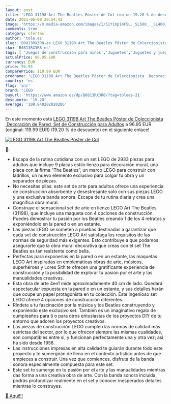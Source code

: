 ```yaml
---
layout: post
title: 'LEGO 31198 Art The Beatles Póster de Col con un 19.20 % de descuento'
date: 2021-06-08 20:54:41
image: 'https://m.media-amazon.com/images/I/51YiXpi4F5L._SL500_._SL400_.jpg'
comments: true
category: ofertas
author: 'tole.es'
slug: 'B0813RX3R8-es LEGO 31198 Art The Beatles Póster de Coleccionista...'
sku: 'B0813RX3R8-es'
tags: [ 'Juegos de construcción para niños','Juguetes','Juguetes y juegos','lego', ]
actualPrice: 96.95 EUR
currency: EUR
price: 96.95
comparePrice: 119.99 EUR
prodname: 'LEGO 31198 Art The Beatles Póster de Coleccionista  Decoración de Pared  Set de Construcción para Adultos'
country: 'es'
flag: '🇪🇸'
brand: 'LEGO'
buyurl: 'https://www.amazon.es/dp/B0813RX3R8/?tag=tolees-21'
descuento: '19.20'
average: '108.840202020206'
---
```


En este momento está [LEGO 31198 Art The Beatles Póster de Coleccionista  Decoración de Pared  Set de Construcción para Adultos](https://www.amazon.es/dp/B0813RX3R8/?tag=tolees-21) a 96.95 EUR (original: 119.99 EUR) (19.20 %  de descuento) en el siguiente enlace!

[![LEGO 31198 Art The Beatles Póster de Col](https://m.media-amazon.com/images/I/51YiXpi4F5L._SL500_._SL400_.jpg)](https://www.amazon.es/dp/B0813RX3R8/?tag=tolees-21)

🔎:

- Escapa de la rutina cotidiana con un set LEGO de 2933 piezas para adultos que incluye 9 placas estilo lienzo para decoración mural, una placa con la firma “The Beatles”, un marco LEGO para construir con ladrillos, un nuevo elemento exclusivo para colgar tu obra y un separador de piezas.
- No necesitas pilas: este set de arte para adultos ofrece una experiencia de construcción absorbente y desestresante solo con sus piezas LEGO y una exclusiva banda sonora. Escapa de tu rutina diaria y crea una magnífica obra mural.
- Construye el sensacional set de arte en lienzo LEGO Art The Beatles (31198), que incluye una maqueta con 4 opciones de construcción. Puedes demostrar tu pasión por los Beatles creando 1 de los 4 retratos y exponiéndolo en la pared o en un estante.
- Las piezas LEGO se someten a pruebas destinadas a garantizar que cada set de construcción LEGO Art satisfaga los requisitos de las normas de seguridad más exigentes. Esto contribuye a que podamos asegurarte que la obra mural decorativa que creas con el set The Beatles es tan resistente como bella.
- Perfectas para exponerlas en la pared o en un estante, las maquetas LEGO Art inspiradas en emblemáticas obras de arte, músicos, superhéroes y Lores Sith te ofrecen una gratificante experiencia de construcción y la posibilidad de explorar tu pasión por el arte y las manualidades creativas.
- Esta obra de arte 4en1 mide aproximadamente 40 cm de lado. Quedará espectacular expuesta en la pared o en un estante, y sus detalles harán que ocupe un papel protagonista en tu colección. Este ingenioso set LEGO ofrece 4 opciones de construcción diferentes.
- Ríndete a tu fascinación por la música y los Beatles construyendo y exponiendo este exclusivo set. También es un imaginativo regalo de cumpleaños para ti o para otros entusiastas de los proyectos DIY de tu entorno que adoren los proyectos creativos.
- Las piezas de construcción LEGO cumplen las normas de calidad más estrictas del sector, por lo que ofrecen siempre las mismas cualidades, son compatibles entre sí, y funcionan perfectamente una y otra vez; así ha sido desde 1958.
- Las instrucciones impresas en alta calidad te guiarán durante todo este proyecto y te sumergirán de lleno en el contexto artístico antes de que empieces a construir. Una vez que comiences, disfruta de la banda sonora especialmente compuesta para este set.
- Este set te sumerge en tu pasión por el arte y las manualidades mientras das forma a una creativa obra de arte. Con la banda sonora incluida, podrás profundizar realmente en el set y conocer inesperados detalles mientras lo construyes.

[🛒 Aquí!!!](https://www.amazon.es/dp/B0813RX3R8/?tag=tolees-21)
